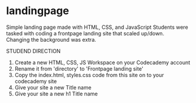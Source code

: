 # landingpage
Simple landing page made with HTML, CSS, and JavaScript
Students were tasked with coding a frontpage landing site that scaled up/down.  
Changing the background was extra.

STUDEND DIRECTION
1. Create a new HTML, CSS, JS Workspace on your Codecademy account
2. Rename it from 'directory' to 'Frontpage landing site'
3. Copy the index.html, styles.css code from this site on to your codecademy site
4. Give your site a new Title name
5. Give your site a new h1 Title name
